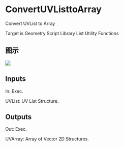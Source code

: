 # ConvertUVListtoArray

Convert UVList to Array

Target is Geometry Script Library List Utility Functions

## 图示

![]($-20221218-19105435.png)

## Inputs

In: Exec.

UVList: UV List Structure.  

## Outputs

Out: Exec.

UVArray: Array of Vector 2D Structures.

